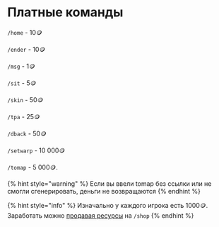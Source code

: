 # Платные команды

`/home` - 10:coin:&#x20;

`/ender` - 10:coin:&#x20;

`/msg` - 1:coin:&#x20;

`/sit` - 5:coin:&#x20;

`/skin` - 50:coin:&#x20;

`/tpa` - 25:coin:&#x20;

`/dback` - 50:coin:&#x20;

`/setwarp` - 10 000:coin:

`/tomap` - 5 000:coin:.&#x20;

{% hint style="warning" %}
Если вы ввели tomap без ссылки или не смогли сгенерировать, деньги не возвращаются
{% endhint %}

{% hint style="info" %}
Изначально у каждого игрока есть 1000:coin:. Заработать можно [продавая ресурсы](prodazha-i-pokupka.md) на `/shop`
{% endhint %}

